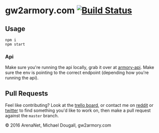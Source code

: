 # gw2armory.com [![Build Status](https://travis-ci.org/madou/armory-front.svg?branch=master)](https://travis-ci.org/madou/armory-front)

## Usage

```
npm i
npm start
```

### Api

Make sure you're running the api locally, grab it over at [armory-api](https://github.com/madou/armory-api). Make sure the env is pointing to the correct endpoint (depending how you're running the api).

## Pull Requests

Feel like contributing? Look at the [trello board](https://trello.com/b/qGvDe622/gw2armory-com), or contact me on [reddit](https://www.reddit.com/r/gw2armory) or [twitter](https://twitter.com/itsmadou) to find something you'd like to work on, then make a pull request against the `master` branch.

© 2016 ArenaNet, Michael Dougall, gw2armory.com
